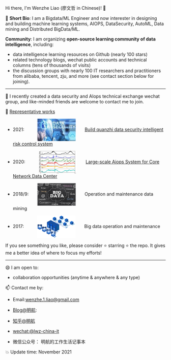 Hi there, I'm Wenzhe Liao (廖文哲 in Chinese)! 👋

🌱 **Short Bio**: I am a Bigdata/ML Engineer and now interester in designing and building machine learning systems, AIOPS, DataSecurity, AutoML, Data mining and Distributed BigData/ML.

**Community**: I am organizing **open-source learning community of data intelligence**, including:
- data intelligence learning resources on Github (nearly 100 stars)
- related technology blogs, wechat public accounts and technical columns (tens of thousands of visits)
- the discussion groups with nearly 100  IT researchers and practitioners from alibaba, tencent, zju, and more (see contact section below for joining).

----


🤔 I recently created a data security and AIops technical exchange wechat group, and like-minded friends are welcome  to contact me to join.

:star2: [Representative works](https://github.com/LiaoWenzhe/BigdataAi/tree/main/projects)
* 2021:&emsp;&emsp;&emsp;<img width="120" height="70" align=center src="https://github.com/LiaoWenzhe/LiaoWenzhe/blob/main/images/dataSecurity.jfif"/>&emsp;&emsp;[Build quanzhi data security intelligent risk control system](https://zhuanlan.zhihu.com/p/463457077)

* 2020:&emsp;&emsp;&emsp;<img width="120" height="70" align=center src="https://github.com/LiaoWenzhe/LiaoWenzhe/blob/main/images/38a009b5c01af6f88e1210a6b4a469d.png"/>&emsp;&emsp;[Large-scale Aiops System for Core Network Data Center](https://github.com/LiaoWenzhe/BigdataAi/blob/main/projects/1.%20AIOPS-%E5%A4%A7%E8%A7%84%E6%A8%A1%E5%BC%82%E5%B8%B8%E6%A3%80%E6%B5%8B%E7%B3%BB%E7%BB%9F-%E7%AE%97%E6%B3%95%E6%9E%B6%E6%9E%84.pdf)

* 2018/9:&emsp;&emsp;<img width="120" height="70" align=center src="https://github.com/LiaoWenzhe/LiaoWenzhe/blob/main/images/BigData-1.jpg"/>&emsp;&emsp;Operation and maintenance data mining

* 2017:&emsp;&emsp;&emsp;<img width="120" height="70" align=center src="https://github.com/LiaoWenzhe/LiaoWenzhe/blob/main/images/14291549-90dfa4b60e721577.gif"/>&emsp;&emsp;Big data operation and maintenance

If you see something you like, please consider :star: starring :star: the repo. It gives me a better idea of where to focus my efforts!

----


😄 I am open to:

* collaboration opportunities (anytime & anywhere & any type)

📫 Contact me by:

* Email:wenzhe.1.liao@gmail.com

* [Blog@明航](https://blog.csdn.net/Liao_Wenzhe):

* [知乎@明航](https://www.zhihu.com/people/liao-wen-zhe-55/)

* [wechat:@lwz-china-it](https://www.zhihu.com/people/liao-wen-zhe-55/pins)
* 微信公众号： 明航的工作生活记事本

:boom: Update time: November 2021
